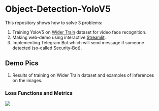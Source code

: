 # Object-Detection-YoloV5
This repository shows how to solve 3 problems:  
1. Training YoloV5 on <a href="http://shuoyang1213.me/WIDERFACE/">Wider Train</a> dataset for video face recognition.
2. Making web-demo using interactive <a href="[http://shuoyang1213.me/WIDERFACE/](https://streamlit.io)https://streamlit.io">Streamlit</a>.
3. Implementing Telegram Bot which will send message if someone detected (so-called Security-Bot).
## Demo Pics
1. Results of training on Wider Train dataset and examples of inferences on the images.
### Loss Functions and Metrics
<img src="https://github.com/IvanPodoynikov/Object-Detection-YoloV5/edit/main/README.md">

